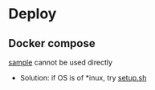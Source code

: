 
# Deploy

## Docker compose
[sample](https://raw.githubusercontent.com/getredash/setup/refs/heads/master/data/compose.yaml) cannot be used directly
- Solution: if OS is of *inux, try [setup.sh](https://github.com/getredash/setup/blob/master/setup.sh)
